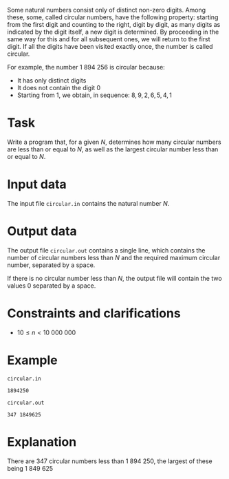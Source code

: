 Some natural numbers consist only of distinct non-zero digits. Among these, some, called circular numbers, have the following property: starting from the first digit and counting to the right, digit by digit, as many digits as indicated by the digit itself, a new digit is determined. By proceeding in the same way for this and for all subsequent ones, we will return to the first digit. If all the digits have been visited exactly once, the number is called circular.

For example, the number $1\ 894\ 256$ is circular because:

* It has only distinct digits
* It does not contain the digit $0$
* Starting from $1$, we obtain, in sequence: $8, 9, 2, 6, 5, 4, 1$

# Task

Write a program that, for a given $N$, determines how many circular numbers are less than or equal to $N$, as well as the largest circular number less than or equal to $N$.

# Input data

The input file `circular.in` contains the natural number $N$.

# Output data

The output file `circular.out` contains a single line, which contains the number of circular numbers less than $N$ and the required maximum circular number, separated by a space.

If there is no circular number less than $N$, the output file will contain the two values $0$ separated by a space.

# Constraints and clarifications

* $10 \leq n < 10\ 000\ 000$

# Example

`circular.in`
```
1894250
```

`circular.out`
```
347 1849625
```

# Explanation

There are $347$ circular numbers less than $1\ 894\ 250$, the largest of these being $1\ 849\ 625$
